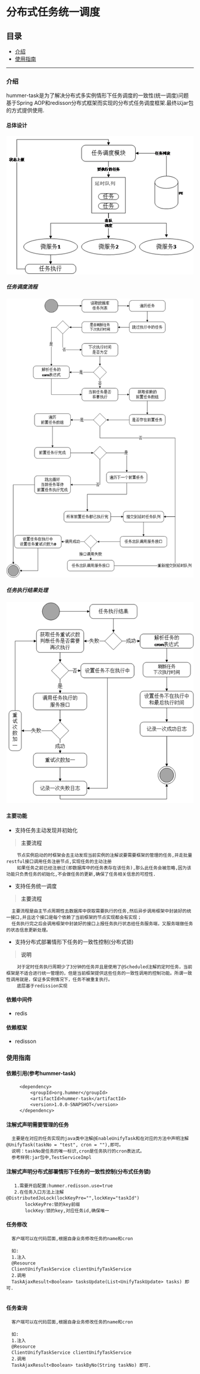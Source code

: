 分布式任务统一调度
=
## 目录

 * <a href="#1">介绍</a>
 * <a href="#2">使用指南</a>
 
 * * *
 
 ### <a name="1">介绍</a>
 
hummer-task是为了解决分布式多实例情形下任务调度的一致性(统一调度)问题基于Spring AOP和redisson分布式框架而实现的分布式任务调度框架.最终以jar包的方式提供使用.
 
#### 总体设计
![avatar](../docs/images/unifyTask.png)

##### 任务调度流程
![avatar](../docs/images/unifyTaskSche.png)

##### 任务执行结果处理
![avatar](../docs/images/unifyTaskTry.png)

#### 主要功能

 * 支持任务主动发现并初始化
    
 > <a id="1-1">主要流程</a>
 ```
     节点实例启动的时框架会去主动发现当前实例的注解说要需要框架的管理的任务,并走批量restful接口调用任务注册节点,实现任务的主动注册
     如果任务之前已经注册过(即数据库中的任务表存在该任务),那么此任务会被忽略,因为该功能只负责任务的初始化,不会做任务的更新,确保了任务相关信息的可控性.
 ```
 
 * 支持任务统一调度
 
 > <a id="1-1">主要流程</a>
 
  ```
    主要流程是由主节点周期性去数据库中获取需要执行的任务,然后异步调用框架中封装好的统一接口,并且这个接口是每个依赖了当前框架的节点实现都会有实现；
    任务执行完之后会调用框架中封装好的接口上报任务执行状态给任务服务端，又服务端做任务的状态信息更新处理。
  ```
 
 * 支持分布式部署情形下任务的一致性控制(分布式锁)
     
  > <a id="1-1">说明</a>
  ```
      对于定时任务执行周期少了3分钟的任务并且是使用了@Scheduled注解的定时任务，当前框架是不适合进行统一管理的，但是当前框架提供这些任务的一致性调用的控制功能。所谓一致性调用就是，保证多实例情况下，任务不被重复执行。
      底层基于redission实现
  ```
  
 #### 依赖中间件
 
 * redis
 
 #### 依赖框架
  
 * redisson
  
 ### <a name="2">使用指南</a>
 
 #### 依赖引用(参考hummer-task)
 
  ```
       <dependency>
           <groupId>org.hummer</groupId>
           <artifactId>hummer-task</artifactId>
           <version>1.0.0-SNAPSHOT</version>
       </dependency>
  ```
 
 #### 注解式声明需要管理的任务
  
  ```
    主要是在对应的任务实现的java类中注解@EnableUnifyTask和在对应的方法中声明注解@UnifyTask(taskNo = "test", cron = ""),即可。
    说明：taskNo是任务的唯一标识,cron是任务执行的cron表达式。
    参考样例:jar包中,TestServiceImpl
  ```
 
 #### 注解式声明分布式部署情形下任务的一致性控制(分布式任务锁)
 
 ```
    1.需要开启配置:hummer.redisson.use=true
    2.在任务入口方法上注解@DistributedJoLock(lockKeyPre="",lockKey="taskId")
        lockKeyPre:锁的key前缀
        lockKey:锁的key,对应任务id,确保唯一
 ```
 
 
 #### 任务修改
  
  ```
    客户端可以在代码层面,根据自身业务修改任务的name和cron
    
    如:
    1.注入
    @Resource
    ClientUnifyTaskService clientUnifyTaskService
    2.调用
    TaskAjaxResult<Boolean> tasksUpdate(List<UnifyTaskUpdate> tasks) 即可.
    
  ```
  
   
 #### 任务查询
  
  ```
    客户端可以在代码层面,根据自身业务修改任务的name和cron
    
    如:
    1.注入
    @Resource
    ClientUnifyTaskService clientUnifyTaskService
    2.调用
    TaskAjaxResult<Boolean> taskByNo(String taskNo) 即可.
    
  ```